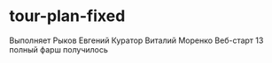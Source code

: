 # tour-plan-fixed

Выполняет Рыков Евгений Куратор Виталий Моренко Веб-старт 13 полный фарш
получилось
